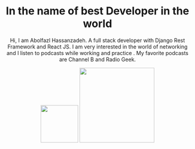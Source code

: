 <h1 align="center">In the name of best Developer in the world</h1>


<div align="center">
  <p>
    Hi, I am Abolfazl Hassanzadeh. A full stack developer with Django Rest
    Framework and React JS. I am very interested in the world of networking and
    I listen to podcasts while working and practice . My favorite podcasts are
    Channel B and Radio Geek.
  </p>
</div>


<div align="center">
  <img src="https://upload.wikimedia.org/wikipedia/commons/a/a7/React-icon.svg" alt="" width="100px" />
  <img src="https://s27.picofile.com/file/8460974234/2041344.png" alt="" width="200" />
</div>
